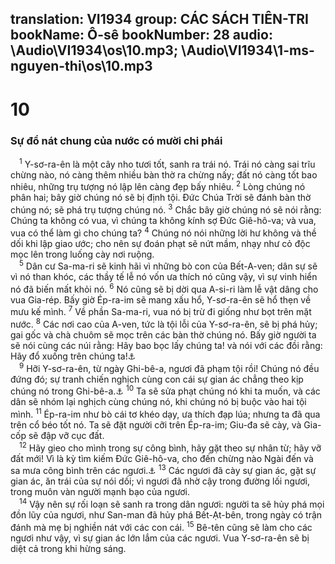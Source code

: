 translation: VI1934
group: CÁC SÁCH TIÊN-TRI
bookName: Ô-sê 
bookNumber: 28
audio: \Audio\VI1934\os\10.mp3; \Audio\VI1934\1-ms-nguyen-thi\os\10.mp3
-------

<div class="title"><h1>10</h1><h3>Sự đổ nát chung của nước có mười chi phái</h3></div>
<span class="verse os_10_1"> <sup>1</sup> Y-sơ-ra-ên là một cây nho tươi tốt, sanh ra trái nó. Trái nó càng sai trĩu chừng nào, nó càng thêm nhiều bàn thờ ra chừng nấy; đất nó càng tốt bao nhiêu, những trụ tượng nó lập lên càng đẹp bấy nhiêu. </span>
<span class="verse os_10_2"><sup>2</sup> Lòng chúng nó phân hai; bây giờ chúng nó sẽ bị định tội. Đức Chúa Trời sẽ đánh bàn thờ chúng nó; sẽ phá trụ tượng chúng nó. </span>
<span class="verse os_10_3"><sup>3</sup> Chắc bây giờ chúng nó sẽ nói rằng: Chúng ta không có vua, vì chúng ta không kính sợ Đức Giê-hô-va; và vua, vua có thể làm gì cho chúng ta? </span>
<span class="verse os_10_4"><sup>4</sup> Chúng nó nói những lời hư không và thề dối khi lập giao ước; cho nên sự đoán phạt sẽ nứt mầm, nhạy như cỏ độc mọc lên trong luống cày nơi ruộng. <br/></span>
<span class="verse os_10_5"> <sup>5</sup> Dân cư Sa-ma-ri sẽ kinh hãi vì những bò con của Bết-A-ven; dân sự sẽ vì nó than khóc, các thầy tế lễ nó vốn ưa thích nó cũng vậy, vì sự vinh hiển nó đã biến mất khỏi nó. </span>
<span class="verse os_10_6"><sup>6</sup> Nó cũng sẽ bị dời qua A-si-ri làm lễ vật dâng cho vua Gia-rép. Bấy giờ Ép-ra-im sẽ mang xấu hổ, Y-sơ-ra-ên sẽ hổ thẹn về mưu kế mình. </span>
<span class="verse os_10_7"><sup>7</sup> Về phần Sa-ma-ri, vua nó bị trừ đi giống như bọt trên mặt nước. </span>
<span class="verse os_10_8"><sup>8</sup> Các nơi cao của A-ven, tức là tội lỗi của Y-sơ-ra-ên, sẽ bị phá hủy; gai gốc và chà chuôm sẽ mọc trên các bàn thờ chúng nó. Bấy giờ người ta sẽ nói cùng các núi rằng: Hãy bao bọc lấy chúng ta! và nói với các đồi rằng: Hãy đổ xuống trên chúng ta!<a data-toggle="tooltip" data-placement="bottom" title="Lu 23:30; Kh 6:16">⚓</a><br/></span>
<span class="verse os_10_9"> <sup>9</sup> Hỡi Y-sơ-ra-ên, từ ngày Ghi-bê-a, ngươi đã phạm tội rồi! Chúng nó đều đứng đó; sự tranh chiến nghịch cùng con cái sự gian ác chẳng theo kịp chúng nó trong Ghi-bê-a.<a data-toggle="tooltip" data-placement="bottom" title="Cac 19:1-30">⚓</a></span>
<span class="verse os_10_10"><sup>10</sup> Ta sẽ sửa phạt chúng nó khi ta muốn, và các dân sẽ nhóm lại nghịch cùng chúng nó, khi chúng nó bị buộc vào hai tội mình. </span>
<span class="verse os_10_11"><sup>11</sup> Ép-ra-im như bò cái tơ khéo dạy, ưa thích đạp lúa; nhưng ta đã qua trên cổ béo tốt nó. Ta sẽ đặt người cỡi trên Ép-ra-im; Giu-đa sẽ cày, và Gia-cốp sẽ đập vỡ cục đất. <br/></span>
<span class="verse os_10_12"> <sup>12</sup> Hãy gieo cho mình trong sự công bình, hãy gặt theo sự nhân từ; hãy vỡ đất mới! Vì là kỳ tìm kiếm Đức Giê-hô-va, cho đến chừng nào Ngài đến và sa mưa công bình trên các ngươi.<a data-toggle="tooltip" data-placement="bottom" title="Gie 4:3">⚓</a></span>
<span class="verse os_10_13"><sup>13</sup> Các ngươi đã cày sự gian ác, gặt sự gian ác, ăn trái của sự nói dối; vì ngươi đã nhờ cậy trong đường lối ngươi, trong muôn vàn người mạnh bạo của ngươi. <br/></span>
<span class="verse os_10_14"> <sup>14</sup> Vậy nên sự rối loạn sẽ sanh ra trong dân ngươi: người ta sẽ hủy phá mọi đồn lũy của ngươi, như San-man đã hủy phá Bết-Ạt-bên, trong ngày có trận đánh mà mẹ bị nghiền nát với các con cái. </span>
<span class="verse os_10_15"><sup>15</sup> Bê-tên cũng sẽ làm cho các ngươi như vậy, vì sự gian ác lớn lắm của các ngươi. Vua Y-sơ-ra-ên sẽ bị diệt cả trong khi hừng sáng. <br/></span>
